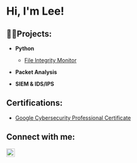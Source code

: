 <h1>Hi, I'm Lee!</h1>

<h2>👨‍💻Projects:</h2>

- <b>Python</b>
  - [File Integrity Monitor](https://github.com/LGTJackson/LABEL)

- <b>Packet Analysis</b>

- <b>SIEM & IDS/IPS</b>

<h2>Certifications:</h2>

- [Google Cybersecurity Professional Certificate](https://coursera.org/share/59c90542a9d3c296e445031c80476347)


<h2> Connect with me:</h2>


[<img align="left" alt="LeeJackson | Instagram" width="22px" src="https://cdn.jsdelivr.net/npm/simple-icons@v3/icons/instagram.svg" />][instagram]

[instagram]: https://www.instagram.com/lgt.cs/
<!--
**LGTJackson/LGTJackson** is a ✨ _special_ ✨ repository because its `README.md` (this file) appears on your GitHub profile.

Here are some ideas to get you started:

- 🔭 I’m currently working on ...
- 🌱 I’m currently learning ...
- 👯 I’m looking to collaborate on ...
- 🤔 I’m looking for help with ...
- 💬 Ask me about ...
- 📫 How to reach me: ...
- 😄 Pronouns: ...
- ⚡ Fun fact: ...
-->
